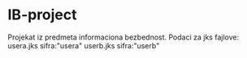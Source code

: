 # IB-project
Projekat iz predmeta informaciona bezbednost.
Podaci za jks fajlove:
usera.jks sifra:"usera"
userb.jks sifra:"userb"
